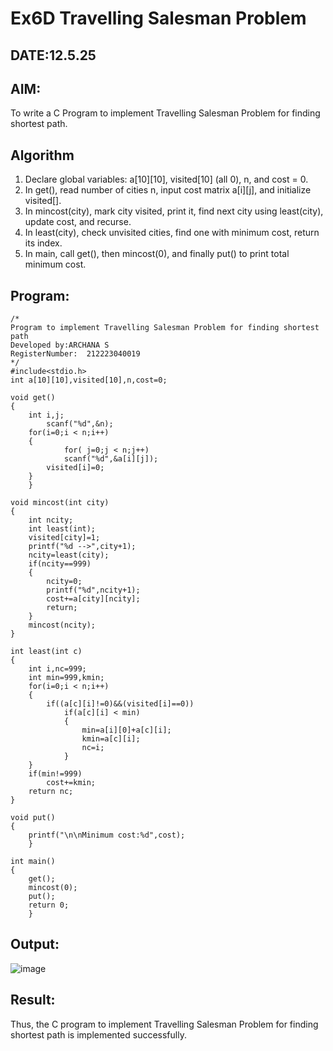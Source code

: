 # Ex6D Travelling Salesman Problem
## DATE:12.5.25
## AIM:
To write a C Program to implement Travelling Salesman Problem for finding shortest path.
## Algorithm
1. Declare global variables: a[10][10], visited[10] (all 0), n, and cost = 0.
2. In get(), read number of cities n, input cost matrix a[i][j], and initialize visited[].
3. In mincost(city), mark city visited, print it, find next city using least(city), update cost, and recurse.
4. In least(city), check unvisited cities, find one with minimum cost, return its index. 
5. In main, call get(), then mincost(0), and finally put() to print total minimum cost. 

## Program:
```
/*
Program to implement Travelling Salesman Problem for finding shortest path
Developed by:ARCHANA S
RegisterNumber:  212223040019
*/
#include<stdio.h>
int a[10][10],visited[10],n,cost=0;

void get()
{
	int i,j;
		scanf("%d",&n);
	for(i=0;i < n;i++)
	{
			for( j=0;j < n;j++)
			scanf("%d",&a[i][j]);
		visited[i]=0;
	}
	}

void mincost(int city)
{
	int ncity;
	int least(int);
	visited[city]=1;	
	printf("%d -->",city+1);
	ncity=least(city);
	if(ncity==999)
	{
		ncity=0;
		printf("%d",ncity+1);
		cost+=a[city][ncity];
		return;
	}
	mincost(ncity);
}

int least(int c)
{
	int i,nc=999;
	int min=999,kmin;
	for(i=0;i < n;i++)
	{
		if((a[c][i]!=0)&&(visited[i]==0))
			if(a[c][i] < min)
			{
				min=a[i][0]+a[c][i];
				kmin=a[c][i];
				nc=i;
			}
	}
	if(min!=999)
		cost+=kmin;
	return nc;
}

void put()
{
	printf("\n\nMinimum cost:%d",cost);
	}

int main()
{
	get();
	mincost(0);
	put();
	return 0;
	}

```

## Output:

![image](https://github.com/user-attachments/assets/3c143d65-298c-41fb-9de1-67213ba4b210)


## Result:
Thus, the C program to implement Travelling Salesman Problem for finding shortest path is implemented successfully.
